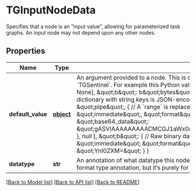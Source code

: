 # TGInputNodeData

Specifies that a node is an “input value”, allowing for parameterized task graphs. An input node may not depend upon any other nodes.

## Properties

| Name              | Type              | Description                                                                                                                                                                                                                                                                                                                                                                                                                                                                                                                                                                                                                                                                                                                                                                                                                                                                                                                     | Notes      |
| ----------------- | ----------------- | ------------------------------------------------------------------------------------------------------------------------------------------------------------------------------------------------------------------------------------------------------------------------------------------------------------------------------------------------------------------------------------------------------------------------------------------------------------------------------------------------------------------------------------------------------------------------------------------------------------------------------------------------------------------------------------------------------------------------------------------------------------------------------------------------------------------------------------------------------------------------------------------------------------------------------- | ---------- |
| **default_value** | [**object**](.md) | An argument provided to a node. This is one of a direct value (i.e., a raw JSON value) or a &#x60;TGSentinel&#x60;. For example this Python value: {\&quot;a\&quot;: [1, \&quot;pipe\&quot;, range(30), None], \&quot;b\&quot;: b\&quot;bytes\&quot;} is encoded thusly (with included comments): { // A dictionary with string keys is JSON-encodable. \&quot;a\&quot;: [ // As is a list. 1, \&quot;pipe\&quot;, { // A &#x60;range&#x60; is replaced with its pickle. \&quot;__tdbudf__\&quot;: \&quot;immediate\&quot;, \&quot;format\&quot;: \&quot;python_pickle\&quot;, \&quot;base64_data\&quot;: \&quot;gASVIAAAAAAAAACMCGJ1aWx0aW5zlIwFcmFuZ2WUk5RLAEseSwGHlFKULg&#x3D;&#x3D;\&quot; }, null ], \&quot;b\&quot;: { // Raw binary data is encoded into base64. \&quot;**tdbudf**\&quot;: \&quot;immediate\&quot; \&quot;format\&quot;: \&quot;bytes\&quot;, \&quot;base64_data\&quot;: \&quot;Ynl0ZXM&#x3D;\&quot; } } | [optional] |
| **datatype**      | **str**           | An annotation of what datatype this node is supposed to be. Conventionally, this is a Python-format type annotation, but it’s purely for documentation purposes and not validated.                                                                                                                                                                                                                                                                                                                                                                                                                                                                                                                                                                                                                                                                                                                                              | [optional] |

[[Back to Model list]](../README.md#documentation-for-models) [[Back to API list]](../README.md#documentation-for-api-endpoints) [[Back to README]](../README.md)
